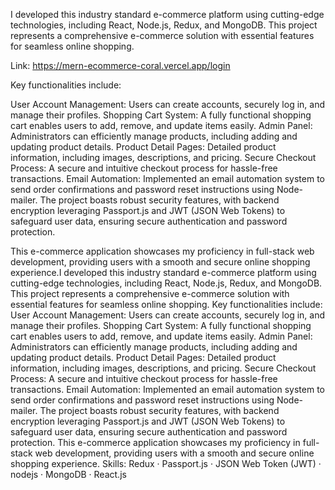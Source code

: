 

I developed this industry standard e-commerce platform using cutting-edge technologies, including React, Node.js, Redux, and MongoDB. This project represents a comprehensive e-commerce solution with essential features for seamless online shopping.

Link: https://mern-ecommerce-coral.vercel.app/login

Key functionalities include:

User Account Management: Users can create accounts, securely log in, and manage their profiles.
Shopping Cart System: A fully functional shopping cart enables users to add, remove, and update items easily.
Admin Panel: Administrators can efficiently manage products, including adding and updating product details.
Product Detail Pages: Detailed product information, including images, descriptions, and pricing.
Secure Checkout Process: A secure and intuitive checkout process for hassle-free transactions.
Email Automation: Implemented an email automation system to send order confirmations and password reset instructions using Node-mailer.
The project boasts robust security features, with backend encryption leveraging Passport.js and JWT (JSON Web Tokens) to safeguard user data, ensuring secure authentication and password protection.

This e-commerce application showcases my proficiency in full-stack web development, providing users with a smooth and secure online shopping experience.I developed this industry standard e-commerce platform using cutting-edge technologies, including React, Node.js, Redux, and MongoDB. This project represents a comprehensive e-commerce solution with essential features for seamless online shopping. Key functionalities include: User Account Management: Users can create accounts, securely log in, and manage their profiles. Shopping Cart System: A fully functional shopping cart enables users to add, remove, and update items easily. Admin Panel: Administrators can efficiently manage products, including adding and updating product details. Product Detail Pages: Detailed product information, including images, descriptions, and pricing. Secure Checkout Process: A secure and intuitive checkout process for hassle-free transactions. Email Automation: Implemented an email automation system to send order confirmations and password reset instructions using Node-mailer. The project boasts robust security features, with backend encryption leveraging Passport.js and JWT (JSON Web Tokens) to safeguard user data, ensuring secure authentication and password protection. This e-commerce application showcases my proficiency in full-stack web development, providing users with a smooth and secure online shopping experience.
Skills: Redux · Passport.js · JSON Web Token (JWT) · nodejs · MongoDB · React.js
